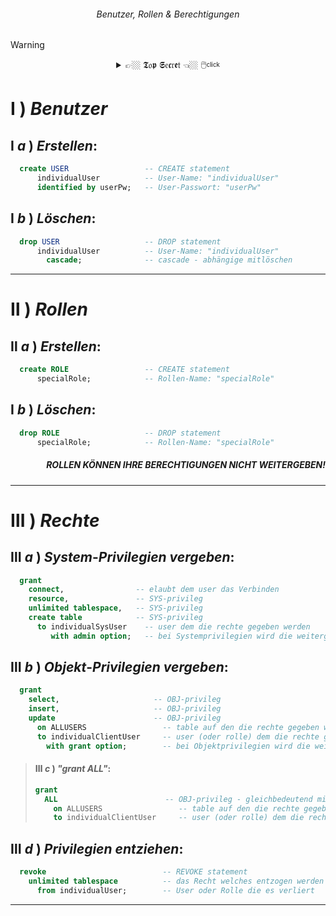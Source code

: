 ###### <div align="center"> Benutzer, Rollen & Berechtigungen </div>
 
> [!WARNING]
> <details>  
>  <summary align="center"> 👉🏼 𝕿𝔬𝖕 𝕾𝔢𝖈𝔯𝖊𝔱 👈🏼 🖱️<sup><sub>click</sub></sup> </summary>  
>  ...
>  nothing here yet
>  ...
> </details>

<!-- BENUTZER  -->

# **Ⅰ** ) ***Benutzer***
<div align="center"> 

</div>

## **Ⅰ** ***a*** ) *Erstellen*:
```sql
  create USER                 -- CREATE statement
      individualUser          -- User-Name: "individualUser"
      identified by userPw;   -- User-Passwort: "userPw"         
```

## **Ⅰ** ***b*** ) *Löschen*:
```sql
  drop USER                   -- DROP statement
      individualUser          -- User-Name: "individualUser"
        cascade;              -- cascade - abhängige mitlöschen
```

---
<!-- ROLLEN -->
# **Ⅱ** ) ***Rollen*** 
## **Ⅱ** ***a*** ) *Erstellen*:
```sql
  create ROLE                 -- CREATE statement  
      specialRole;            -- Rollen-Name: "specialRole"
```
## **Ⅰ** ***b*** ) *Löschen*:
```sql
  drop ROLE                   -- DROP statement
      specialRole;            -- Rollen-Name: "specialRole"
```
<div align="right">
  
##### ROLLEN KÖNNEN IHRE BERECHTIGUNGEN NICHT WEITERGEBEN!
</div>

---
# **Ⅲ** )  ***Rechte*** 
## **Ⅲ** ***a*** ) ***System***-*Privilegien vergeben*:
```sql
  grant 
    connect,                -- elaubt dem user das Verbinden    
    resource,               -- SYS-privileg
    unlimited tablespace,   -- SYS-privileg
    create table            -- SYS-privileg
      to individualSysUser    -- user dem die rechte gegeben werden
         with admin option;   -- bei Systemprivilegien wird die weitergabe damit erlaubt
```
## **Ⅲ** ***b*** ) ***Objekt***-*Privilegien vergeben*:
```sql
  grant 
    select,                     -- OBJ-privileg
    insert,                     -- OBJ-privileg
    update                      -- OBJ-privileg
      on ALLUSERS                 -- table auf den die rechte gegeben werden
      to individualClientUser     -- user (oder rolle) dem die rechte gegeben werden
        with grant option;        -- bei Objektprivilegien wird die weitergabe damit erlaubt
```
> #### **Ⅲ** ***c*** ) *"grant ALL"*:
> ```sql
> grant 
>   ALL                        -- OBJ-privileg - gleichbedeutend mit select, insert, update, merge
>     on ALLUSERS                 -- table auf den die rechte gegeben werden
>     to individualClientUser     -- user (oder rolle) dem die rechte gegeben werden
> ```

## **Ⅲ** ***d*** ) *Privilegien entziehen*:
```sql
  revoke                          -- REVOKE statement
    unlimited tablespace          -- das Recht welches entzogen werden soll
      from individualUser;        -- User oder Rolle die es verliert
```

---
